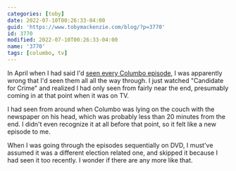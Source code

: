 ```yaml
---
categories: [toby]
date: 2022-07-10T00:26:33-04:00
guid: 'https://www.tobymackenzie.com/blog/?p=3770'
id: 3770
modified: 2022-07-10T00:26:33-04:00
name: '3770'
tags: [columbo, tv]
---
```


In April when I had said I'd [seen every Columbo episode](/content/blog/2022/04/23/3726.md), I was apparently wrong that I'd seen them all all the way through.  I just watched "Candidate for Crime" and realized I had only seen from fairly near the end, presumably coming in at that point when it was on TV.

<!--more-->

I had seen from around when Columbo was lying on the couch with the newspaper on his head, which was probably less than 20 minutes from the end.  I didn't even recognize it at all before that point, so it felt like a new episode to me.

When I was going through the episodes sequentially on DVD, I must've assumed it was a different election related one, and skipped it because I had seen it too recently.  I wonder if there are any more like that.

